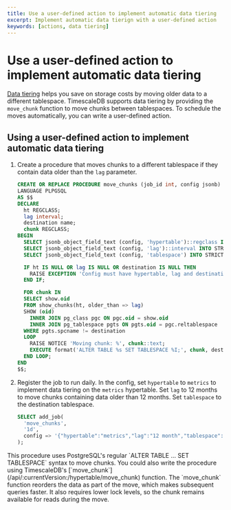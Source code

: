 ```yaml
---
title: Use a user-defined action to implement automatic data tiering
excerpt: Implement automatic data tierign with a user-defined action
keywords: [actions, data tiering]
---
```


# Use a user-defined action to implement automatic data tiering
[Data tiering][data-tiering] helps you save on storage costs by moving older
data to a different tablespace. TimescaleDB supports data tiering by providing
the `move_chunk` function to move chunks between tablespaces. To schedule the
moves automatically, you can write a user-defined action.

<procedure>

## Using a user-defined action to implement automatic data tiering
1.  Create a procedure that moves chunks to a different tablespace if they
    contain data older than the `lag` parameter.
    ```sql
    CREATE OR REPLACE PROCEDURE move_chunks (job_id int, config jsonb)
    LANGUAGE PLPGSQL
    AS $$
    DECLARE
      ht REGCLASS;
      lag interval;
      destination name;
      chunk REGCLASS;
    BEGIN
      SELECT jsonb_object_field_text (config, 'hypertable')::regclass INTO STRICT ht;
      SELECT jsonb_object_field_text (config, 'lag')::interval INTO STRICT lag;
      SELECT jsonb_object_field_text (config, 'tablespace') INTO STRICT destination;

      IF ht IS NULL OR lag IS NULL OR destination IS NULL THEN
        RAISE EXCEPTION 'Config must have hypertable, lag and destination';
      END IF;

      FOR chunk IN
      SELECT show.oid
      FROM show_chunks(ht, older_than => lag)
      SHOW (oid)
        INNER JOIN pg_class pgc ON pgc.oid = show.oid
        INNER JOIN pg_tablespace pgts ON pgts.oid = pgc.reltablespace
      WHERE pgts.spcname != destination
      LOOP
        RAISE NOTICE 'Moving chunk: %', chunk::text;
        EXECUTE format('ALTER TABLE %s SET TABLESPACE %I;', chunk, destination);
      END LOOP;
    END
    $$;
    ```
1.  Register the job to run daily. In the config, set `hypertable` to `metrics`
    to implement data tiering on the `metrics` hypertable. Set `lag` to 12
    months to move chunks containing data older than 12 months. Set
    `tablespace` to the destination tablespace. 
    ```sql
    SELECT add_job(
      'move_chunks',
      '1d',
      config => '{"hypertable":"metrics","lag":"12 month","tablespace":"old_chunks"}'
    );
    ```

<highlight type="note">
This procedure uses PostgreSQL's regular `ALTER TABLE ... SET TABLESPACE` syntax
to move chunks. You could also write the procedure using TimescaleDB's
[`move_chunk`](/api/:currentVersion:/hypertable/move_chunk) function. The
`move_chunk` function reorders the data as part of the move, which makes
subsequent queries faster. It also requires lower lock levels, so the chunk
remains available for reads during the move.
</highlight>

</procedure>

[data-tiering]: /timescaledb/:currentVersion:/how-to-guides/data-tiering/
